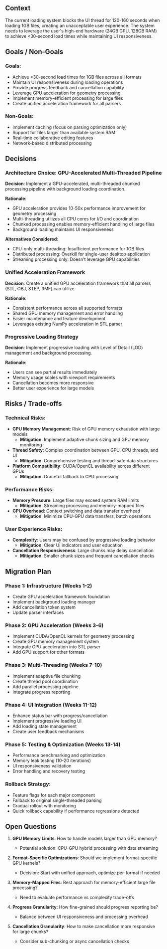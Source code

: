 ## Context

The current loading system blocks the UI thread for 120-160 seconds when loading 1GB files, creating an unacceptable user experience. The system needs to leverage the user's high-end hardware (24GB GPU, 128GB RAM) to achieve <30-second load times while maintaining UI responsiveness.

## Goals / Non-Goals

### Goals:
- Achieve <30-second load times for 1GB files across all formats
- Maintain UI responsiveness during loading operations
- Provide progress feedback and cancellation capability
- Leverage GPU acceleration for geometry processing
- Implement memory-efficient processing for large files
- Create unified acceleration framework for all parsers

### Non-Goals:
- Implement caching (focus on parsing optimization only)
- Support for files larger than available system RAM
- Real-time collaborative editing features
- Network-based distributed processing

## Decisions

### Architecture Choice: GPU-Accelerated Multi-Threaded Pipeline
**Decision**: Implement a GPU-accelerated, multi-threaded chunked processing pipeline with background loading coordination.

**Rationale**:
- GPU acceleration provides 10-50x performance improvement for geometry processing
- Multi-threading utilizes all CPU cores for I/O and coordination
- Chunked processing enables memory-efficient handling of large files
- Background loading maintains UI responsiveness

**Alternatives Considered**:
- CPU-only multi-threading: Insufficient performance for 1GB files
- Distributed processing: Overkill for single-user desktop application
- Streaming processing only: Doesn't leverage GPU capabilities

### Unified Acceleration Framework
**Decision**: Create a unified GPU acceleration framework that all parsers (STL, OBJ, STEP, 3MF) can utilize.

**Rationale**:
- Consistent performance across all supported formats
- Shared GPU memory management and error handling
- Easier maintenance and feature development
- Leverages existing NumPy acceleration in STL parser

### Progressive Loading Strategy
**Decision**: Implement progressive loading with Level of Detail (LOD) management and background processing.

**Rationale**:
- Users can see partial results immediately
- Memory usage scales with viewport requirements
- Cancellation becomes more responsive
- Better user experience for large models

## Risks / Trade-offs

### Technical Risks:
- **GPU Memory Management**: Risk of GPU memory exhaustion with large models
  - **Mitigation**: Implement adaptive chunk sizing and GPU memory monitoring
- **Thread Safety**: Complex coordination between GPU, CPU threads, and UI
  - **Mitigation**: Comprehensive testing and thread-safe data structures
- **Platform Compatibility**: CUDA/OpenCL availability across different GPUs
  - **Mitigation**: Graceful fallback to CPU processing

### Performance Risks:
- **Memory Pressure**: Large files may exceed system RAM limits
  - **Mitigation**: Streaming processing and memory-mapped files
- **GPU Overhead**: Context switching and data transfer overhead
  - **Mitigation**: Minimize CPU-GPU data transfers, batch operations

### User Experience Risks:
- **Complexity**: Users may be confused by progressive loading behavior
  - **Mitigation**: Clear UI indicators and user education
- **Cancellation Responsiveness**: Large chunks may delay cancellation
  - **Mitigation**: Smaller chunk sizes and frequent cancellation checks

## Migration Plan

### Phase 1: Infrastructure (Weeks 1-2)
- Create GPU acceleration framework foundation
- Implement background loading manager
- Add cancellation token system
- Update parser interfaces

### Phase 2: GPU Acceleration (Weeks 3-6)
- Implement CUDA/OpenCL kernels for geometry processing
- Create GPU memory management system
- Integrate GPU acceleration into STL parser
- Add GPU support for other formats

### Phase 3: Multi-Threading (Weeks 7-10)
- Implement adaptive file chunking
- Create thread pool coordination
- Add parallel processing pipeline
- Integrate progress reporting

### Phase 4: UI Integration (Weeks 11-12)
- Enhance status bar with progress/cancellation
- Implement progressive loading UI
- Add loading state management
- Create user feedback mechanisms

### Phase 5: Testing & Optimization (Weeks 13-14)
- Performance benchmarking and optimization
- Memory leak testing (10-20 iterations)
- UI responsiveness validation
- Error handling and recovery testing

### Rollback Strategy:
- Feature flags for each major component
- Fallback to original single-threaded parsing
- Gradual rollout with monitoring
- Quick rollback capability if performance regressions detected

## Open Questions

1. **GPU Memory Limits**: How to handle models larger than GPU memory?
   - Potential solution: CPU-GPU hybrid processing with data streaming

2. **Format-Specific Optimizations**: Should we implement format-specific GPU kernels?
   - Decision: Start with unified approach, optimize per-format if needed

3. **Memory-Mapped Files**: Best approach for memory-efficient large file processing?
   - Need to evaluate performance vs complexity trade-offs

4. **Progress Granularity**: How fine-grained should progress reporting be?
   - Balance between UI responsiveness and processing overhead

5. **Cancellation Granularity**: How to make cancellation more responsive for large chunks?
   - Consider sub-chunking or async cancellation checks